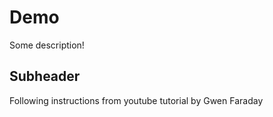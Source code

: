 # Demo


Some description!


## Subheader

Following instructions from youtube tutorial by Gwen Faraday
